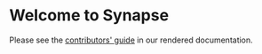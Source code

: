 # Welcome to Synapse

Please see the [contributors' guide](https://matrix-org.github.io/synapse/latest/development/contributing_guide.html) in our rendered documentation.